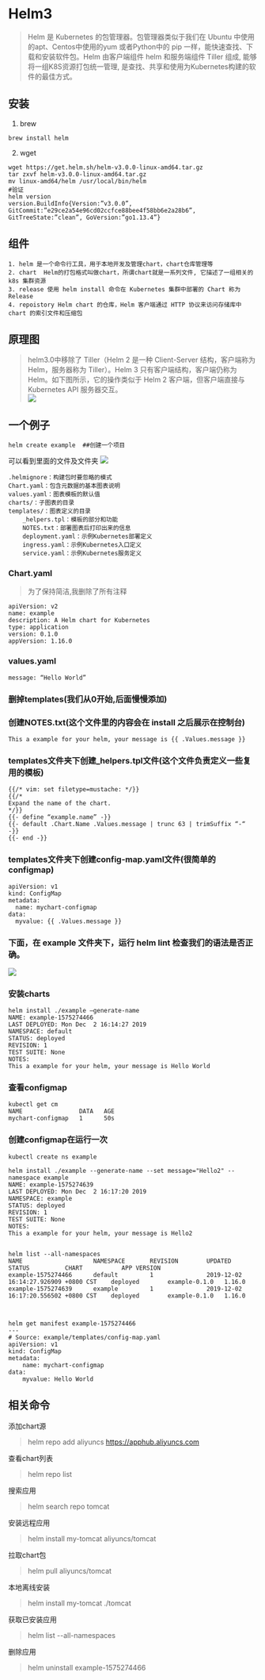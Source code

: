# Helm3
> Helm 是 Kubernetes 的包管理器。包管理器类似于我们在 Ubuntu 中使用的apt、Centos中使用的yum 或者Python中的 pip 一样，能快速查找、下载和安装软件包。Helm 由客户端组件 helm 和服务端组件 Tiller 组成, 能够将一组K8S资源打包统一管理, 是查找、共享和使用为Kubernetes构建的软件的最佳方式。  


## 安装
1. brew
```
brew install helm
```
2. wget
```
wget https://get.helm.sh/helm-v3.0.0-linux-amd64.tar.gz
tar zxvf helm-v3.0.0-linux-amd64.tar.gz
mv linux-amd64/helm /usr/local/bin/helm
#验证
helm version
version.BuildInfo{Version:”v3.0.0”, GitCommit:”e29ce2a54e96cd02ccfce88bee4f58bb6e2a28b6”, GitTreeState:”clean”, GoVersion:”go1.13.4”}
```

## 组件
```
1. helm 是一个命令行工具，用于本地开发及管理chart，chart仓库管理等
2. chart  Helm的打包格式叫做chart，所谓chart就是一系列文件, 它描述了一组相关的 k8s 集群资源
3. release 使用 helm install 命令在 Kubernetes 集群中部署的 Chart 称为Release
4. repoistory Helm chart 的仓库，Helm 客户端通过 HTTP 协议来访问存储库中 chart 的索引文件和压缩包
```

## 原理图
> helm3.0中移除了 Tiller（Helm 2 是一种 Client-Server 结构，客户端称为 Helm，服务器称为 Tiller）。Helm 3 只有客户端结构，客户端仍称为 Helm。如下图所示，它的操作类似于 Helm 2 客户端，但客户端直接与 Kubernetes API 服务器交互。  
![](Helm3/20191118123318_6498.jpg)

## 一个例子
```
helm create example  ##创建一个项目
```

可以看到里面的文件及文件夹
![](Helm3/CFF2780F-A8BB-4C1E-A496-579DCFE4447E.png)
```
.helmignore：构建包时要忽略的模式
Chart.yaml：包含元数据的基本图表说明
values.yaml：图表模板的默认值
charts/：子图表的目录
templates/：图表定义的目录
	_helpers.tpl：模板的部分和功能
	NOTES.txt：部署图表后打印出来的信息
	deployment.yaml：示例Kubernetes部署定义
	ingress.yaml：示例Kubernetes入口定义
	service.yaml：示例Kubernetes服务定义
```

### Chart.yaml 
> 为了保持简洁,我删除了所有注释  
```
apiVersion: v2
name: example
description: A Helm chart for Kubernetes
type: application
version: 0.1.0
appVersion: 1.16.0
```

### values.yaml
```
message: “Hello World”
```

### 删掉templates(我们从0开始,后面慢慢添加)

### 创建NOTES.txt(这个文件里的内容会在 install 之后展示在控制台)
```
This a example for your helm, your message is {{ .Values.message }}
```

### templates文件夹下创建_helpers.tpl文件(这个文件负责定义一些复用的模板)
```
{{/* vim: set filetype=mustache: */}}
{{/*
Expand the name of the chart.
*/}}
{{- define “example.name” -}}
{{- default .Chart.Name .Values.message | trunc 63 | trimSuffix “-“ -}}
{{- end -}}
```

### templates文件夹下创建config-map.yaml文件(很简单的configmap)
```
apiVersion: v1
kind: ConfigMap
metadata:
  name: mychart-configmap
data:
  myvalue: {{ .Values.message }}
```

### 下面，在 example 文件夹下，运行 helm lint 检查我们的语法是否正确。
![](Helm3/657C92E0-9C19-4E02-8346-70E99B2BDDEA.png)

### 安装charts
```
helm install ./example —generate-name
NAME: example-1575274466
LAST DEPLOYED: Mon Dec  2 16:14:27 2019
NAMESPACE: default
STATUS: deployed
REVISION: 1
TEST SUITE: None
NOTES:
This a example for your helm, your message is Hello World
```

### 查看configmap
```
kubectl get cm
NAME                DATA   AGE
mychart-configmap   1      50s
```

### 创建configmap在运行一次
```
kubectl create ns example

helm install ./example --generate-name --set message="Hello2" --namespace example
NAME: example-1575274639
LAST DEPLOYED: Mon Dec  2 16:17:20 2019
NAMESPACE: example
STATUS: deployed
REVISION: 1
TEST SUITE: None
NOTES:
This a example for your helm, your message is Hello2


helm list --all-namespaces
NAME                    NAMESPACE       REVISION        UPDATED                                 STATUS          CHART           APP VERSION
example-1575274466      default         1               2019-12-02 16:14:27.926909 +0800 CST    deployed        example-0.1.0   1.16.0     
example-1575274639      example         1               2019-12-02 16:17:20.556502 +0800 CST    deployed        example-0.1.0   1.16.0    



helm get manifest example-1575274466
---
# Source: example/templates/config-map.yaml
apiVersion: v1
kind: ConfigMap
metadata:
    name: mychart-configmap
data:
    myvalue: Hello World
```

## 相关命令

添加chart源
> helm repo add aliyuncs https://apphub.aliyuncs.com

查看chart列表
> helm repo list

搜索应用
> helm search repo tomcat

安装远程应用
> helm install my-tomcat aliyuncs/tomcat

拉取chart包
> helm pull aliyuncs/tomcat 

本地离线安装
> helm install my-tomcat ./tomcat

获取已安装应用
> helm list --all-namespaces

删除应用
> helm uninstall example-1575274466